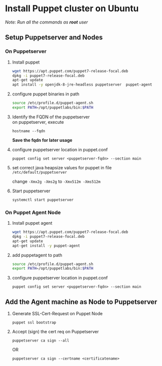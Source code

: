 # Install Puppet cluster on Ubuntu
_Note: Run all the commands as **root** user_

## Setup Puppetserver and Nodes
### On Puppetserver

1. Install puppet
   ````bash
   wget https://apt.puppet.com/puppet7-release-focal.deb
   dpkg -i puppet7-release-focal.deb
   apt-get update
   apt install -y openjdk-8-jre-headless puppetserver  puppet-agent
   ````

2. configure puppet binaries in path

   ````bash
   source /etc/profile.d/puppet-agent.sh
   export PATH=/opt/puppetlabs/bin:$PATH
   ````
3. Identify the FQDN of the puppetserver  
   on puppetserver, execute
   ````
   hostname --fqdn
   ````
   **Save the fqdn for later usage**

4. configure puppetserver location in puppet.conf
   ````
   puppet config set server <puppetserver-fqdn> --section main
   ````

5. set correct java heapsize values for puppet in file `/etc/default/puppetserver`

   change `-Xmx2g -Xms2g` to `-Xmx512m -Xms512m`

6. Start puppetserver 
   ````bash
   systemctl start puppetserver
   ````

### On Puppet Agent Node

1. Install puppet agent
   ````bash
   wget https://apt.puppet.com/puppet7-release-focal.deb
   dpkg -i puppet7-release-focal.deb
   apt-get update
   apt-get install -y puppet-agent
   ````
2. add puppetagent to path
   ````bash
   source /etc/profile.d/puppet-agent.sh
   export PATH=/opt/puppetlabs/bin:$PATH
   ````
3. configure puppetserver location in puppet.conf
   ```
   puppet config set server <puppetserver-fqdn> --section main
   ```

## Add the Agent machine as Node to Puppetserver
1. Generate SSL-Cert-Request on Puppet Node

   `puppet ssl bootstrap`

2. Accept (sign) the cert req on Puppetserver

   `puppetserver ca sign --all`

   OR

   `puppetserver ca sign --certname <certificatename>`

